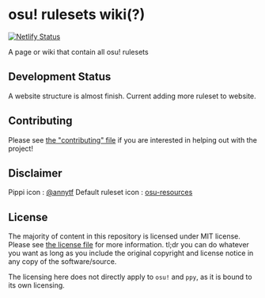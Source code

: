 # osu! rulesets wiki(?)

 [![Netlify Status](https://api.netlify.com/api/v1/badges/dda6b2bf-05d7-4d90-ad9d-b2a4c1bca8fa/deploy-status)](https://app.netlify.com/sites/osu-ruleset/deploys)

 A page or wiki that contain all osu! rulesets

## Development Status

A website structure is almost finish. Current adding more ruleset to website.

## Contributing

Please see [the "contributing" file](CONTRIBUTING.md) if you are interested in helping out with the project!

## Disclaimer

Pippi icon : [@annytf](https://twitter.com/annytf/status/991050258183434240)
Default ruleset icon : [osu-resources](https://github.com/ppy/osu-resources)

## License

The majority of content in this repository is licensed under MIT license. Please see [the license file](LICENSE) for more information. tl;dr you can do whatever you want as long as you include the original copyright and license notice in any copy of the software/source.

The licensing here does not directly apply to `osu!` and `ppy`, as it is bound to its own licensing.